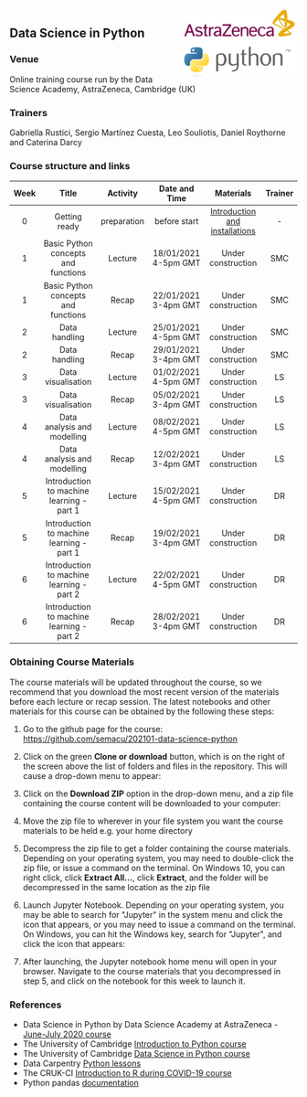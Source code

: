 <img align="right" src=img/course_logo.png width="200">


## Data Science in Python


### Venue

Online training course run by the Data Science Academy, AstraZeneca, Cambridge (UK)


### Trainers

Gabriella Rustici, Sergio Martínez Cuesta, Leo Souliotis, Daniel Roythorne and Caterina Darcy


### Course structure and links

Week | Title | Activity | Date and Time | Materials | Trainer
:---:|:-----:|:--------:|:----:|:---------:|:----:
0 | Getting ready | preparation | before start | [Introduction and installations](notebooks/week0_materials.ipynb) | -
1 | Basic Python concepts and functions | Lecture | 18/01/2021 4-5pm GMT | Under construction | SMC
1 | Basic Python concepts and functions | Recap | 22/01/2021 3-4pm GMT | Under construction | SMC
2 | Data handling | Lecture | 25/01/2021 4-5pm GMT | Under construction | SMC
2 | Data handling | Recap | 29/01/2021 3-4pm GMT | Under construction | SMC
3 | Data visualisation | Lecture | 01/02/2021 4-5pm GMT | Under construction | LS
3 | Data visualisation | Recap | 05/02/2021 3-4pm GMT | Under construction | LS
4 | Data analysis and modelling | Lecture | 08/02/2021 4-5pm GMT | Under construction | LS
4 | Data analysis and modelling | Recap | 12/02/2021 3-4pm GMT | Under construction | LS
5 | Introduction to machine learning - part 1 | Lecture | 15/02/2021 4-5pm GMT | Under construction | DR
5 | Introduction to machine learning - part 1 | Recap | 19/02/2021 3-4pm GMT | Under construction | DR
6 | Introduction to machine learning - part 2 | Lecture | 22/02/2021 4-5pm GMT | Under construction | DR
6 | Introduction to machine learning - part 2 | Recap | 28/02/2021 3-4pm GMT | Under construction | DR


### Obtaining Course Materials

The course materials will be updated throughout the course, so we recommend that you download the most recent version of the materials before each lecture or recap session. The latest notebooks and other materials for this course can be obtained by the following these steps:

1. Go to the github page for the course: https://github.com/semacu/202101-data-science-python

2. Click on the green **Clone or download** button, which is on the right of the screen above the list of folders and files in the repository. This will cause a drop-down menu to appear:

3. Click on the **Download ZIP** option in the drop-down menu, and a zip file containing the course content will be downloaded to your computer:

4. Move the zip file to wherever in your file system you want the course materials to be held e.g. your home directory

5. Decompress the zip file to get a folder containing the course materials. Depending on your operating system, you may need to double-click the zip file, or issue a command on the terminal. On Windows 10, you can right click, click **Extract All...**, click **Extract**, and the folder will be decompressed in the same location as the zip file

6. Launch Jupyter Notebook. Depending on your operating system, you may be able to search for \"Jupyter\" in the system menu and click the icon that appears, or you may need to issue a command on the terminal. On Windows, you can hit the Windows key, search for \"Jupyter\", and click the icon that appears:

7. After launching, the Jupyter notebook home menu will open in your browser. Navigate to the course materials that you decompressed in step 5, and click on the notebook for this week to launch it.


### References

- Data Science in Python by Data Science Academy at AstraZeneca - [June-July 2020 course](https://github.com/semacu/data-science-python)
- The University of Cambridge [Introduction to Python course](https://github.com/pycam/python-basic)
- The University of Cambridge [Data Science in Python course](https://github.com/pycam/python-data-science)
- Data Carpentry [Python lessons](https://datacarpentry.org)
- The CRUK-CI [Introduction to R during COVID-19 course](https://bioinformatics-core-shared-training.github.io/r-intro/)
- Python pandas [documentation](https://pandas.pydata.org/docs/)
